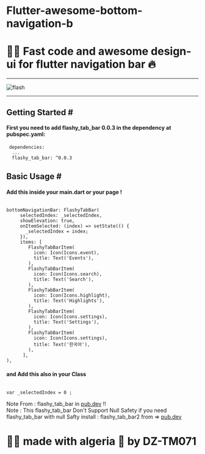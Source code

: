 # Flutter-awesome-bottom-navigation-b
<h1>🐱‍👤 Fast code and awesome design-ui for flutter navigation bar 🔥</h1>
<hr>

<img src="https://raw.githubusercontent.com/leesnhyun/flashy_tab_bar/master/docs/animation.gif" alt="flash"  />

<hr>
<h2>Getting Started #</h2>
<h4>First you need to add flashy_tab_bar 0.0.3 in the dependency at pubspec.yaml:</h4>
<pre><code> dependencies:
  ...
  flashy_tab_bar: ^0.0.3 </code></pre>

<h2>Basic Usage #</h2>
<h4>Add this inside your main.dart or your page !</h4>
<pre><code>
bottomNavigationBar: FlashyTabBar(
     selectedIndex: _selectedIndex,
     showElevation: true,
     onItemSelected: (index) => setState(() {
       _selectedIndex = index;
     }),
     items: [
        FlashyTabBarItem(
          icon: Icon(Icons.event),
          title: Text('Events'),
        ),
        FlashyTabBarItem(
          icon: Icon(Icons.search),
          title: Text('Search'),
        ),
        FlashyTabBarItem(
          icon: Icon(Icons.highlight),
          title: Text('Highlights'),
        ),
        FlashyTabBarItem(
          icon: Icon(Icons.settings),
          title: Text('Settings'),
        ),
        FlashyTabBarItem(
          icon: Icon(Icons.settings),
          title: Text('한국어'),
        ),
      ],
),
</code></pre>

<h4>and Add this also in your Class </h4>
<pre><code>
var _selectedIndex = 0 ;
</code></pre>



Note From : flashy_tab_bar in <a href="https://pub.dev/packages/flashy_tab_bar">pub.dev</a> !! 
<br>
Note : This flashy_tab_bar Don't Support Null Safety if you need flashy_tab_bar with null Safty install :
flashy_tab_bar2 from => <a href="https://pub.dev/packages/flashy_tab_bar2">pub.dev</a>

<h1> 🐱‍👤 made with algeria 🖤 by DZ-TM071</h1>
